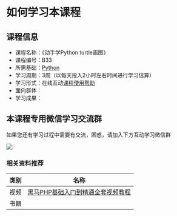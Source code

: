 # 如何学习本课程

## 课程信息

- 课程名称：《动手学Python turtle画图》
- 课程编号：B33
- 所需基础：[Python](/python)
- 学习周期：3周（以每天投入2小时左右时间进行学习估算）
- 学习形式：在线互动[课程使用帮助](/aboutus/help.html)
- 面向群体：
- 学习成果：

## 本课程专用微信学习交流群 

如果您还有学习过程中需要有交流，困惑，请加入下方互动学习微信群

![](./images/qrcode.jpg)

### 相关资料推荐

| 类别 | 名称                                                         |
| ---- | ------------------------------------------------------------ |
| 视频 | [黑马PHP基础入门到精通全套视频教程](https://www.bilibili.com/video/BV1bJ411p7Hi) |
| 书籍 |                                                              |

